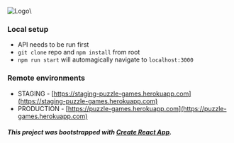 ![Logo](https://s3.eu-central-1.amazonaws.com/puzzle-games/logo.jpg)\
### Local setup
* API needs to be run first
* `git clone` repo and `npm install` from root
* `npm run start` will automagically navigate to `localhost:3000`
### Remote environments
* STAGING - [https://staging-puzzle-games.herokuapp.com](https://staging-puzzle-games.herokuapp.com)
* PRODUCTION - [https://puzzle-games.herokuapp.com](https://puzzle-games.herokuapp.com)
##### This project was bootstrapped with [Create React App](https://github.com/facebookincubator/create-react-app).